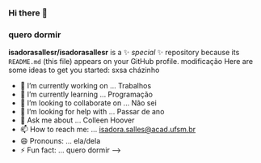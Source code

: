 ### Hi there 👋
### quero dormir



**isadorasallesr/isadorasallesr** is a ✨ _special_ ✨ repository because its `README.md` (this file) appears on your GitHub profile.
modificação
Here are some ideas to get you started:
sxsa
cházinho 
- 🔭 I’m currently working on ...
Trabalhos
- 🌱 I’m currently learning ...
Programação
- 👯 I’m looking to collaborate on ...
Não sei
- 🤔 I’m looking for help with ...
Passar de ano
- 💬 Ask me about ...
Colleen Hoover
- 📫 How to reach me: ...
isadora.salles@acad.ufsm.br
- 😄 Pronouns: ...
ela/dela
- ⚡ Fun fact: ...
quero dormir
-->
